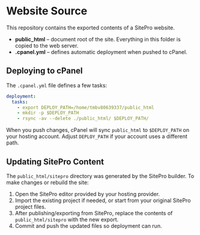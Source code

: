 # Website Source

This repository contains the exported contents of a SitePro website.

- **public_html** – document root of the site. Everything in this folder is copied to the web server.
- **.cpanel.yml** – defines automatic deployment when pushed to cPanel.

## Deploying to cPanel

The `.cpanel.yml` file defines a few tasks:

```yaml
deployment:
  tasks:
    - export DEPLOY_PATH=/home/tmbv80639337/public_html
    - mkdir -p $DEPLOY_PATH
    - rsync -av --delete ./public_html/ $DEPLOY_PATH/
```

When you push changes, cPanel will sync `public_html` to `$DEPLOY_PATH` on your hosting account. Adjust `DEPLOY_PATH` if your account uses a different path.

## Updating SitePro Content

The `public_html/sitepro` directory was generated by the SitePro builder. To make changes or rebuild the site:

1. Open the SitePro editor provided by your hosting provider.
2. Import the existing project if needed, or start from your original SitePro project files.
3. After publishing/exporting from SitePro, replace the contents of `public_html/sitepro` with the new export.
4. Commit and push the updated files so deployment can run.

